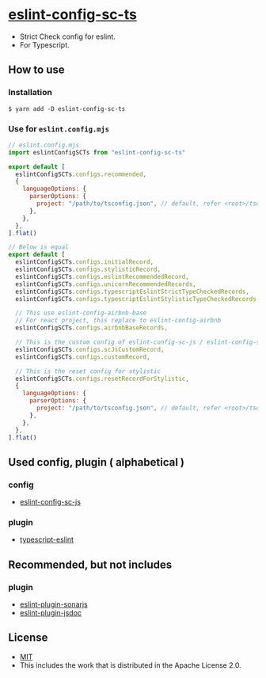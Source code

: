 # [eslint-config-sc-ts](https://strict-check-series.pages.dev/packages/eslint-config-sc-ts)
- Strict Check config for eslint.
- For Typescript.

## How to use
### Installation

```shell
$ yarn add -D eslint-config-sc-ts
```

### Use for `eslint.config.mjs`

```javascript
// eslint.config.mjs
import eslintConfigSCTs from "eslint-config-sc-ts"

export default [
  eslintConfigSCTs.configs.recommended,
  {
    languageOptions: {
      parserOptions: {
        project: "/path/to/tsconfig.json", // default, refer <root>/tsoncifg.json
      },
    },
  },
].flat()

// Below is equal
export default [
  eslintConfigSCTs.configs.initialRecord,
  eslintConfigSCTs.configs.stylisticRecord,
  eslintConfigSCTs.configs.eslintRecommendedRecord,
  eslintConfigSCTs.configs.unicornRecommendedRecords,
  eslintConfigSCTs.configs.typescriptEslintStrictTypeCheckedRecords,
  eslintConfigSCTs.configs.typescriptEslintStylisticTypeCheckedRecords,

  // This use eslint-config-airbnb-base
  // For react project, this replace to eslint-config-airbnb
  eslintConfigSCTs.configs.airbnbBaseRecords,

  // This is the custom config of eslint-config-sc-js / eslint-config-sc-ts
  eslintConfigSCTs.configs.scJsCustomRecord,
  eslintConfigSCTs.configs.customRecord,

  // This is the reset config for stylistic
  eslintConfigSCTs.configs.resetRecordForStylistic,
  {
    languageOptions: {
      parserOptions: {
        project: "/path/to/tsconfig.json", // default, refer <root>/tsoncifg.json
      },
    },
  },
].flat()
```

## Used config, plugin ( alphabetical )
### config
- [eslint-config-sc-js](https://www.npmjs.com/package/eslint-config-sc-js)

### plugin
- [typescript-eslint](https://www.npmjs.com/package/typescript-eslint)

## Recommended, but not includes
### plugin
- [eslint-plugin-sonarjs](https://www.npmjs.com/package/eslint-plugin-sonarjs)
- [eslint-plugin-jsdoc](https://www.npmjs.com/package/eslint-plugin-jsdoc)

## License
- [MIT](LICENSE)
- This includes the work that is distributed in the Apache License 2.0.
